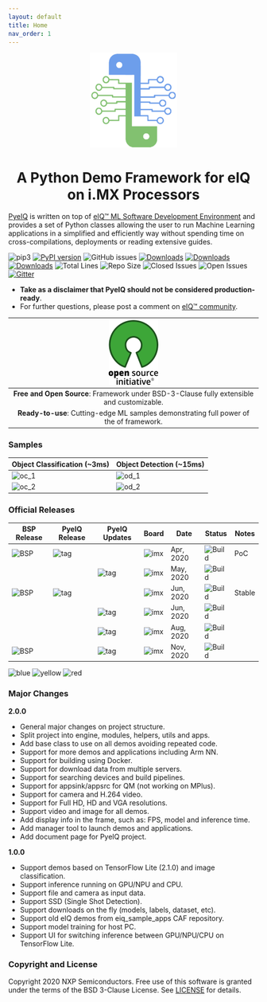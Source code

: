 ```yaml
---
layout: default
title: Home
nav_order: 1
---
```


<p align="center">
  <img src="media/logo/color/pyeiq_alpha_logo.png" height="191" width="176">
</p>

<h1 align="center">
<b>A Python Demo Framework for eIQ on i.MX Processors</b>
</h1>

[PyeIQ][caf] is written on top of [eIQ™ ML Software Development Environment][eiq]
and provides a set of Python classes allowing the user to run Machine Learning
applications in a simplified and efficiently way without spending time on
cross-compilations, deployments or reading extensive guides.

![pip3][eiqpackage]
[![PyPI version](https://badge.fury.io/py/eiq.svg)](https://badge.fury.io/py/eiq)
![GitHub issues][license]
[![Downloads](https://pepy.tech/badge/eiq)](pepy_total)
[![Downloads](https://pepy.tech/badge/eiq/month)](pepy_month)
[![Downloads](https://pepy.tech/badge/eiq/week)](pepy_week)
![Total Lines][total_lines]
![Repo Size][repo_size]
![Closed Issues][closed_issues]
![Open Issues][open_issues]
[![Gitter][gitter-image]][gitter-url]

* **Take as a disclaimer that PyeIQ should not be considered production-ready**.
* For further questions, please post a comment on [eIQ™ community][page].

![open_source.png](media/OSI_Standard_Logo_100X130.png)                                           |
:--------------------------------------------------------------------------------------:  |
**Free and Open Source**: Framework under BSD-3-Clause fully extensible and customizable. |
**Ready-to-use**: Cutting-edge ML samples demonstrating full power of the of framework.   |


### **Samples**

| **Object Classification (~3ms)**              | **Object Detection (~15ms)**             |
|-----------------------------------------------|------------------------------------------|
| ![oc_1][video_eIQObjectClassification_room]   | ![od_1][video_eIQObjectDetection_room]   |
| ![oc_2][video_eIQObjectClassification_street] | ![od_2][video_eIQObjectDetection_street] |


### Official Releases

| BSP Release                  | PyeIQ Release       | PyeIQ Updates    | Board          | Date      | Status             | Notes   |
|------------------------------|---------------------|------------------|----------------|-----------|--------------------|---------|
| ![BSP][release_5.4.3_2.0.0]  | ![tag][tag_v100]    |                  | ![imx][boards] | Apr, 2020 | ![Build][passing]  | PoC     |
|                              |                     | ![tag][tag_v101] | ![imx][boards] | May, 2020 | ![Build][passing]  |         |
| ![BSP][release_5.4.24_2.1.0] | ![tag][tag_v200]    |                  | ![imx][boards] | Jun, 2020 | ![Build][passing]  | Stable  |
|                              |                     | ![tag][tag_v201] | ![imx][boards] | Jun, 2020 | ![Build][passing]  |         |
|                              |                     | ![tag][tag_v210] | ![imx][boards] | Aug, 2020 | ![Build][passing]  |         |
| ![BSP][release_5.4.47_2.2.0] |                     | ![tag][tag_v220] | ![imx][boards] | Nov, 2020 | ![Build][passing]  |         |

![blue][tag_blue]
![yellow][tag_yellow]
![red][tag_red]

### Major Changes

**2.0.0**
- General major changes on project structure.
- Split project into engine, modules, helpers, utils and apps.
- Add base class to use on all demos avoiding repeated code.
- Support for more demos and applications including Arm NN.
- Support for building using Docker.
- Support for download data from multiple servers.
- Support for searching devices and build pipelines.
- Support for appsink/appsrc for QM (not working on MPlus).
- Support for camera and H.264 video.
- Support for Full HD, HD and VGA resolutions.
- Support video and image for all demos.
- Add display info in the frame, such as: FPS, model and inference time.
- Add manager tool to launch demos and applications.
- Add document page for PyeIQ project.

**1.0.0**
- Support demos based on TensorFlow Lite (2.1.0) and image classification.      
- Support inference running on GPU/NPU and CPU.
- Support file and camera as input data.
- Support SSD (Single Shot Detection).
- Support downloads on the fly (models, labels, dataset, etc).
- Support old eIQ demos from eiq_sample_apps CAF repository.
- Support model training for host PC.
- Support UI for switching inference between GPU/NPU/CPU on TensorFlow Lite.

### Copyright and License

Copyright 2020 NXP Semiconductors. Free use of this software is granted under
the terms of the BSD 3-Clause License.
See [LICENSE](https://source.codeaurora.org/external/imxsupport/pyeiq/tree/LICENSE.md?h=v2.0.0)
for details.

[video_eIQObjectDetection_room]: media/demos/eIQObjectDetection/video_eIQObjectDetection_room.gif
[video_eIQObjectClassification_room]: media/demos/eIQObjectClassification/video_eIQObjectClassification_room.gif

[video_eIQObjectDetection_street]: media/demos/eIQObjectDetection/video_eIQObjectDetection_street.gif
[video_eIQObjectClassification_street]: media/demos/eIQObjectClassification/video_eIQObjectClassification_street.gif

[page]: https://community.nxp.com/t5/eIQ-Machine-Learning-Software/bd-p/eiq

[caf]: https://source.codeaurora.org/external/imxsupport/pyeiq/
[eiq]: https://www.nxp.com/design/software/development-software/eiq-ml-development-environment:EIQ
[boards]: https://img.shields.io/badge/-8QM%2C%208MPlus-lightgrey
[passing]: https://img.shields.io/badge/Build-passing-success

[release_5.4.3_2.0.0]: https://img.shields.io/badge/-5.4.3__2.0.0-blueviolet
[release_5.4.24_2.1.0]: https://img.shields.io/badge/-5.4.24__2.1.0-blueviolet
[release_5.4.47_2.2.0]: https://img.shields.io/badge/-5.4.47__2.2.0-blueviolet

[tag_blue]: https://img.shields.io/badge/-new-blue
[tag_yellow]: https://img.shields.io/badge/-features-yellow
[tag_red]: https://img.shields.io/badge/-bug%20fixes-red

[tag_v100]: https://img.shields.io/badge/-v1.0.0-blue
[tag_v101]: https://img.shields.io/badge/-v1.0.1-red
[tag_v110]: https://img.shields.io/badge/-v1.1.0-red

[tag_v200]: https://img.shields.io/badge/-v2.0.0-blue
[tag_v201]: https://img.shields.io/badge/-v2.0.1-red
[tag_v210]: https://img.shields.io/badge/-v2.1.0-yellow
[tag_v220]: https://img.shields.io/badge/-v2.2.0-red

[eiqpackage]: https://img.shields.io/badge/pip3%20install-eiq-green
[pypirepo]: https://pypi.org/project/eiq/#description
[license]: https://img.shields.io/badge/License-BSD%203--Clause-blue
[pepy_total]: https://pepy.tech/project/eiq
[pepy_month]: https://pepy.tech/project/eiq/month
[pepy_week]: https://pepy.tech/project/eiq/week
[gitter-url]: https://gitter.im/pyeiq-imx/community?utm_source=badge&utm_medium=badge&utm_campaign=pr-badge
[gitter-image]: https://badges.gitter.im/pyeiq-imx/community.svg


[total_lines]: https://img.shields.io/tokei/lines/github/diegohdorta/pyeiq
[repo_size]: https://img.shields.io/github/repo-size/diegohdorta/pyeiq
[closed_issues]: https://img.shields.io/github/issues-closed-raw/diegohdorta/pyeiq
[open_issues]: https://img.shields.io/github/issues-raw/diegohdorta/pyeiq
